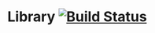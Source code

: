 # Library [![Build Status](https://travis-ci.org/mariaquinn156/library.svg?branch=master)](https://travis-ci.org/mariaquinn156/library)
